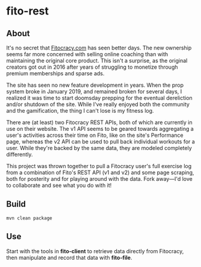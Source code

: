 # fito-rest

## About
It's no secret that [Fitocracy.com](fitocracy.com) has seen better days.  The new ownership seems far more concerned 
with selling online coaching than with maintaining the original core product.  This isn't a surprise, as the original
creators got out in 2016 after years of struggling to monetize through premium memberships and sparse ads.

The site has seen no new feature development in years.  When the prop system broke in January 2019, and remained broken
for several days, I realized it was time to start doomsday prepping for the eventual dereliction and/or shutdown of the
site. While I've really enjoyed both the community and the gamification, the thing I can't lose is my fitness log.

There are (at least) two Fitocracy REST APIs, both of which are currently in use on their website.  The v1 API seems to
be geared towards aggregating a user's activities across their time on Fito, like on the site's Performance page,
whereas the v2 API can be used to pull back individual workouts for a user.  While they're backed by the same data, they
are modeled completely differently.

This project was thrown together to pull a Fitocracy user's full exercise log from a combination of Fito's REST API (v1
and v2) and some page scraping, both for posterity and for playing around with the data.  Fork away—I'd love to
collaborate and see what you do with it!

## Build
`mvn clean package`

## Use
Start with the tools in **fito-client** to retrieve data directly from Fitocracy, then manipulate and record that data
with **fito-file**.